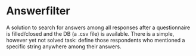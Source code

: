 # Answerfilter
A solution to search for answers among all responses after a questionnaire is filled/closed and the DB (a .csv file) is available. There is a simple, however yet not solved task: define those respondents who mentioned a specific string anywhere among their answers. 
